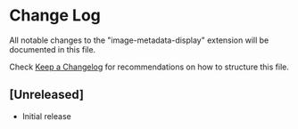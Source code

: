 # Change Log

All notable changes to the "image-metadata-display" extension will be documented in this file.

Check [Keep a Changelog](http://keepachangelog.com/) for recommendations on how to structure this file.

## [Unreleased]

- Initial release
